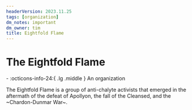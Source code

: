 ```yaml
---
headerVersion: 2023.11.25
tags: [organization]
dm_notes: important
dm_owner: tim
title: Eightfold Flame
---
```

# The Eightfold Flame
<div class="grid cards ext-narrow-margin ext-one-column" markdown>
-
   :octicons-info-24:{ .lg .middle } An organization  
</div>


The Eightfold Flame is a group of anti-chalyte activists that emerged in the aftermath of the defeat of Apollyon, the fall of the Cleansed, and the ~Chardon-Dunmar War~. 

